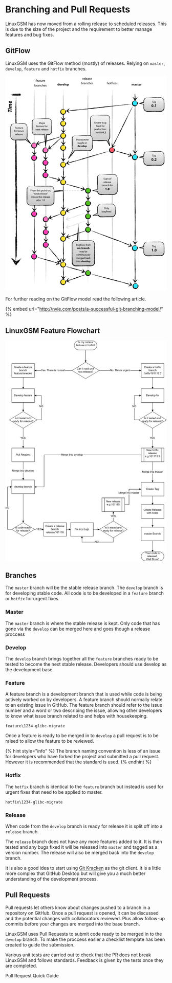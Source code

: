 # Branching and Pull Requests

LinuxGSM has now moved from a rolling release to scheduled releases. This is due to the size of the project and the requirement to better manage features and bug fixes.

## GitFlow

LinuxGSM uses the GitFlow method \(mostly\) of releases. Relying on `master`, `develop`, `feature` and `hotfix` branches.

![GitFlow branching model](.gitbook/assets/git-model-2x.png)

For further reading on the GitFlow model read the following article.

{% embed url="http://nvie.com/posts/a-successful-git-branching-model/" %}

## LinuxGSM Feature Flowchart

![](.gitbook/assets/e241csr.jpg)

## Branches

The `master` branch will be the stable release branch. The `develop` branch is for developing stable code. All code is to be developed in a `feature` branch or `hotfix` for urgent fixes. 

### Master

The `master` branch is where the stable release is kept. Only code that has gone via the `develop` can be merged here and goes though a release proccess

### Develop

The `develop` branch brings together all the `feature` branches ready to be tested to become the next stable release. Developers should use develop as the development base.

### Feature

A feature branch is a development branch that is used while code is being actively worked on by developers. A feature branch should normally relate to an existing issue in GitHub. The feature branch should refer to the issue number and a word or two describing the issue, allowing other developers to know what issue branch related to and helps with housekeeping.

```text
feature\1234-glibc-migrate
```

Once a feature is ready to be merged in to `develop` a pull request is to be raised to allow the feature to be reviewed.

{% hint style="info" %}
The branch naming convention is less of an issue for developers who have forked the project and submitted a pull request. However it is recommended that the standard is used.
{% endhint %}

### Hotfix

The `hotfix` branch is identical to the `feature` branch but instead is used for urgent fixes that need to be applied to master.

```text
hotfix\1234-glibc-migrate
```

### Release

When code from the `develop` branch is ready for release it is split off into a `release` branch. 

The `release` branch does not have any more features added to it. It is then tested and any bugs fixed it will be released into `master` and tagged as a version number. The release will also be merged back into the `develop` branch.

It is also a good idea to start using [Git Kracken](https://www.gitkraken.com/) as the git client. It is a little more complex that GitHub Desktop but will give you a much better understanding of the development process.

## Pull Requests

Pull requests let others know about changes pushed to a branch in a repository on GitHub. Once a pull request is opened, it can be discussed and the potential changes with collaborators reviewed. Plus allow follow-up commits before your changes are merged into the base branch.

LinuxGSM uses Pull Requests to submit code ready to be merged in to the `develop` branch. To make the proccess easier a checklist template has been created to guide the submission.

Various unit tests are carried out to check that the PR does not break LinuxGSM and follows standards. Feedback is given by the tests once they are completed.



Pull Request Quick Guide

